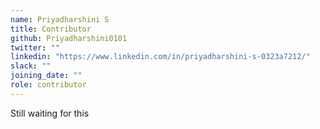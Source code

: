```yaml
---
name: Priyadharshini S
title: Contributor
github: Priyadharshini0101
twitter: ""
linkedin: "https://www.linkedin.com/in/priyadharshini-s-0323a7212/"
slack: ""
joining_date: ""
role: contributor
---
```


Still waiting for this
